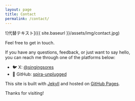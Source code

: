 ```yaml
---
layout: page
title: Contact
permalink: /contact/
---
```

![代替テキスト]({{ site.baseurl }}/assets/img/contact.jpg)

Feel free to get in touch.

If you have any questions, feedback, or just want to say hello,  
you can reach me through one of the platforms below:

- 🐦 X: [@singingsores](https://x.com/singingsores)
- 💬 GitHub: [spira-unplugged
](https://github.com/spira-unplugged)

This site is built with [Jekyll](https://jekyllrb.com) and hosted on [GitHub Pages](https://pages.github.com).

Thanks for visiting!
